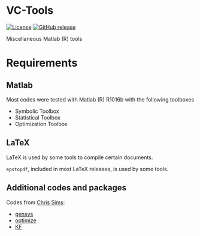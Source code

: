 # VC-Tools

[![License](https://img.shields.io/badge/license-BSD%203--clause-green.svg)](https://github.com/vcurdia/VC-Tools/blob/master/LICENSE)
[![GitHub release](https://img.shields.io/badge/version-v3.0.3-blue.svg)](https://github.com/vcurdia/VC-Tools/releases/tag/v3.0.3)

Miscellaneous Matlab (R) tools


# Requirements

## Matlab
Most codes were tested with Matlab (R) R1016b with the following toolboxes
- Symbolic Toolbox
- Statistical Toolbox
- Optimization Toolbox

## LaTeX
LaTeX is used by some tools to compile certain documents.

`epstopdf`, included in most LaTeX releases, is used by some tools.

## Additional codes and packages

Codes from [Chris Sims](http://www.princeton.edu/~sims/):
- [gensys](http://sims.princeton.edu/yftp/gensys/)
- [optimize](http://dge.repec.org/codes/sims/optimize/)
- [KF](http://sims.princeton.edu/yftp/Times09/KFmatlab/)






